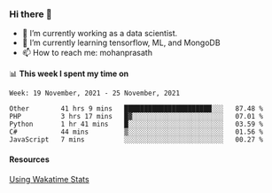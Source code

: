 ### Hi there 👋

- 🔭 I’m currently working as a data scientist.
- 🌱 I’m currently learning tensorflow, ML, and MongoDB
- 📫 How to reach me: mohanprasath

📊 **This week I spent my time on**
<!--START_SECTION:waka-->
```text
Week: 19 November, 2021 - 25 November, 2021

Other        41 hrs 9 mins   ██████████████████████░░░   87.48 % 
PHP          3 hrs 17 mins   █▓░░░░░░░░░░░░░░░░░░░░░░░   07.01 % 
Python       1 hr 41 mins    █░░░░░░░░░░░░░░░░░░░░░░░░   03.59 % 
C#           44 mins         ▒░░░░░░░░░░░░░░░░░░░░░░░░   01.56 % 
JavaScript   7 mins          ░░░░░░░░░░░░░░░░░░░░░░░░░   00.27 % 
```
<!--END_SECTION:waka-->

#### Resources
[Using Wakatime Stats](https://github.com/marketplace/actions/waka-readme)

